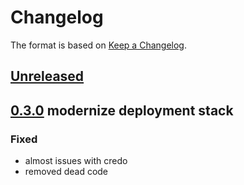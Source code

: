 # Changelog

The format is based on [Keep a Changelog](https://keepachangelog.com/en/1.0.0/).

## [Unreleased]

## [0.3.0] modernize deployment stack

### Fixed

- almost issues with credo
- removed dead code

[Unreleased]: https://github.com/surgeventures/ex_phone_number/compare/v0.3.0...HEAD

[0.3.0]: https://github.com/surgeventures/ex_phone_number/compare/v0.2.5...v0.3.0
